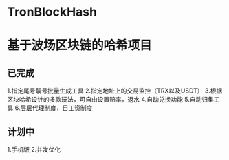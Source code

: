 # TronBlockHash
# 基于波场区块链的哈希项目
## 已完成
1.指定尾号靓号批量生成工具
2.指定地址上的交易监控（TRX以及USDT）
3.根据区块哈希设计的多款玩法，可自由设置赔率，返水
4.自动兑换功能
5.自动归集工具
6.层层代理制度，日工资制度

## 计划中
1.手机版
2.并发优化
